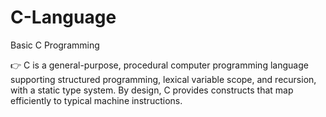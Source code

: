 # C-Language
Basic C Programming

👉 C is a general-purpose, procedural computer programming language supporting structured programming, lexical variable scope, and recursion, with a static type system. By design, C provides constructs that map efficiently to typical machine instructions.
